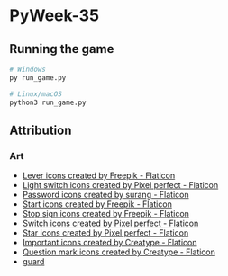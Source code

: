 
# PyWeek-35

## Running the game

```bash
# Windows
py run_game.py

# Linux/macOS
python3 run_game.py
```

## Attribution

### Art

- [Lever icons created by Freepik - Flaticon](https://www.flaticon.com/free-icons/lever)
- [Light switch icons created by Pixel perfect - Flaticon](https://www.flaticon.com/free-icons/light-switch)
- [Password icons created by surang - Flaticon](https://www.flaticon.com/free-icons/password)
- [Start icons created by Freepik - Flaticon](https://www.flaticon.com/free-icons/start)
- [Stop sign icons created by Freepik - Flaticon](https://www.flaticon.com/free-icons/stop-sign)
- [Switch icons created by Pixel perfect - Flaticon](https://www.flaticon.com/free-icons/switch)
- [Star icons created by Pixel perfect - Flaticon](https://www.flaticon.com/free-icons/star)
- [Important icons created by Creatype - Flaticon](https://www.flaticon.com/free-icons/important)
- [Question mark icons created by Creatype - Flaticon](https://www.flaticon.com/free-icons/question-mark)
- [guard](src/assets/animations/guard/readme.md)
